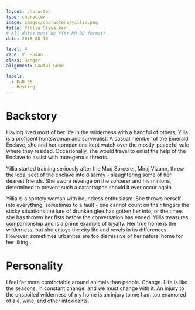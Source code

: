 ```yaml
---
layout: character
type: character
image: images/characters/yillia.png
title: Yillia Slywalker
# All dates must be YYYY-MM-DD format!
date: 2018-08-10

level: 4
race: V. Human
class: Ranger
alignment: Lawful Good

labels:
  - DnD 5E
  - Resting
---
```


# Backstory
Having lived most of her life in the wilderness with a handful of others, Yilla is a proficent huntswoman and survivalist. A casual member of the Emerald Enclave, she and her companions kept watch over the mostly-peaceful vale where they resided. Occasionally, she would travel to enlist the help of the Enclave to assist with moregerous threats.

Yillia started training seriously after the Mud Sorcerer, Miraj Vizann, threw the local sect of the enclave into disarray - slaughtering some of her dearest friends. She swore revenge on the sorcerer and his minions, determined to prevent such a catastrophe should it ever occur again

Yillia is a spritely woman with boundless enthusiasm. She throws herself into everything, sometimes to a fault - one cannot count on their fingers the sticky situations the lure of drunken glee has gotten her into, or the times she has thrown her fists before the conversation has ended. Yillia treasures companionship and is a prime example of loyalty. Her true home is the wilderness, but she enjoys the city life and revels in its differences. However, sometimes urbanites are too dismissive of her natural home for her liking..

# Personality
I feel far more comfortable around animals than people.
Change. Life is like the seasons, in constant change, and we must change with it.
An injury to the unspoiled wilderness of my home is an injury to me
I am too enamored of ale, wine, and other intoxicants.
